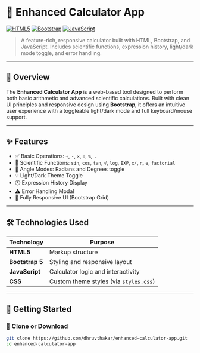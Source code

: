 # 🧮 Enhanced Calculator App

[![HTML5](https://img.shields.io/badge/HTML5-%23E34F26.svg?&style=for-the-badge&logo=html5&logoColor=white)](https://developer.mozilla.org/en-US/docs/Web/HTML)
[![Bootstrap](https://img.shields.io/badge/Bootstrap-%23563D7C.svg?&style=for-the-badge&logo=bootstrap&logoColor=white)](https://getbootstrap.com/)
[![JavaScript](https://img.shields.io/badge/JavaScript-%23F7DF1E.svg?&style=for-the-badge&logo=javascript&logoColor=black)](https://developer.mozilla.org/en-US/docs/Web/JavaScript)

> A feature-rich, responsive calculator built with HTML, Bootstrap, and JavaScript. Includes scientific functions, expression history, light/dark mode toggle, and error handling.

---

## 📌 Overview

The **Enhanced Calculator App** is a web-based tool designed to perform both basic arithmetic and advanced scientific calculations. Built with clean UI principles and responsive design using **Bootstrap**, it offers an intuitive user experience with a toggleable light/dark mode and full keyboard/mouse support.

---

## ✨ Features

- ✅ Basic Operations: `+`, `-`, `×`, `÷`, `%`, `.`  
- 🧮 Scientific Functions: `sin`, `cos`, `tan`, `√`, `log`, `EXP`, `xʸ`, `π`, `e`, `factorial`  
- 🎯 Angle Modes: Radians and Degrees toggle  
- 💡 Light/Dark Theme Toggle  
- 🕓 Expression History Display  
- ⚠️ Error Handling Modal  
- 📱 Fully Responsive UI (Bootstrap Grid)

---

## 🛠️ Technologies Used

| Technology   | Purpose                             |
|--------------|--------------------------------------|
| **HTML5**     | Markup structure                    |
| **Bootstrap 5**| Styling and responsive layout      |
| **JavaScript**| Calculator logic and interactivity |
| **CSS**       | Custom theme styles (via `styles.css`) |

---

## 🚀 Getting Started

### 📂 Clone or Download

```bash
git clone https://github.com/dhruvthakar/enhanced-calculator-app.git
cd enhanced-calculator-app
